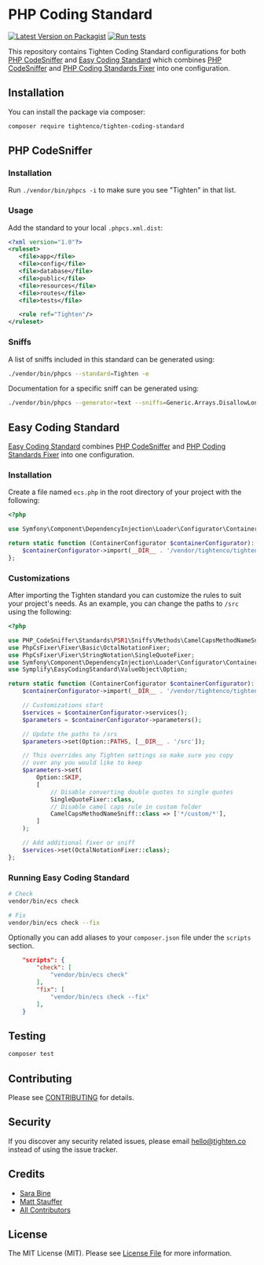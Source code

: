 # PHP Coding Standard

[![Latest Version on Packagist](https://img.shields.io/packagist/v/tightenco/tighten-coding-standard.svg?style=flat-square)](https://packagist.org/packages/tightenco/tighten-coding-standard)
[![Run tests](https://github.com/tighten/tighten-coding-standard/workflows/Run%20tests/badge.svg?branch=main)](https://github.com/tighten/tighten-coding-standard/actions?query=workflow%3A%22Run+tests%22)


This repository contains Tighten Coding Standard configurations for both [PHP CodeSniffer](https://github.com/squizlabs/PHP_CodeSniffer) and [Easy Coding Standard](https://github.com/symplify/easy-coding-standard) which combines [PHP CodeSniffer](https://github.com/squizlabs/PHP_CodeSniffer) and [PHP Coding Standards Fixer](https://github.com/FriendsOfPHP/PHP-CS-Fixer) into one configuration.

## Installation

You can install the package via composer:

```bash
composer require tightenco/tighten-coding-standard
```

## PHP CodeSniffer

### Installation

Run `./vendor/bin/phpcs -i` to make sure you see "Tighten" in that list.

### Usage

Add the standard to your local `.phpcs.xml.dist`:

```xml
<?xml version="1.0"?>
<ruleset>
   <file>app</file>
   <file>config</file>
   <file>database</file>
   <file>public</file>
   <file>resources</file>
   <file>routes</file>
   <file>tests</file>

   <rule ref="Tighten"/>
</ruleset>
```

### Sniffs

A list of sniffs included in this standard can be generated using:

```bash
./vendor/bin/phpcs --standard=Tighten -e
```

Documentation for a specific sniff can be generated using:

```bash
./vendor/bin/phpcs --generator=text --sniffs=Generic.Arrays.DisallowLongArraySyntax
```

## Easy Coding Standard

 [Easy Coding Standard](https://github.com/symplify/easy-coding-standard) combines [PHP CodeSniffer](https://github.com/squizlabs/PHP_CodeSniffer) and [PHP Coding Standards Fixer](https://github.com/FriendsOfPHP/PHP-CS-Fixer) into one configuration.

### Installation

Create a file named `ecs.php` in the root directory of your project with the following:

```php
<?php

use Symfony\Component\DependencyInjection\Loader\Configurator\ContainerConfigurator;

return static function (ContainerConfigurator $containerConfigurator): void {
    $containerConfigurator->import(__DIR__ . '/vendor/tightenco/tighten-coding-standard/config/tighten.php');
};
```

### Customizations

After importing the Tighten standard you can customize the rules to suit your project's needs.  As an example, you can change the paths to `/src` using the following:

```php
<?php

use PHP_CodeSniffer\Standards\PSR1\Sniffs\Methods\CamelCapsMethodNameSniff;
use PhpCsFixer\Fixer\Basic\OctalNotationFixer;
use PhpCsFixer\Fixer\StringNotation\SingleQuoteFixer;
use Symfony\Component\DependencyInjection\Loader\Configurator\ContainerConfigurator;
use Symplify\EasyCodingStandard\ValueObject\Option;

return static function (ContainerConfigurator $containerConfigurator): void {
    $containerConfigurator->import(__DIR__ . '/vendor/tightenco/tighten-coding-standard/config/tighten.php');

    // Customizations start
    $services = $containerConfigurator->services();
    $parameters = $containerConfigurator->parameters();

    // Update the paths to /srs
    $parameters->set(Option::PATHS, [__DIR__ . '/src']);

    // This overrides any Tighten settings so make sure you copy
    // over any you would like to keep
    $parameters->set(
        Option::SKIP,
        [
            // Disable converting double quotes to single quotes
            SingleQuoteFixer::class,
            // Disable camel caps rule in custom folder
            CamelCapsMethodNameSniff::class => ['*/custom/*'],
        ]
    );

    // Add additional fixer or sniff
    $services->set(OctalNotationFixer::class);
};
```

### Running Easy Coding Standard

```bash
# Check
vendor/bin/ecs check

# Fix
vendor/bin/ecs check --fix
```

Optionally you can add aliases to your `composer.json` file under the `scripts` section.

```json
    "scripts": {
        "check": [
            "vendor/bin/ecs check"
        ],
        "fix": [
            "vendor/bin/ecs check --fix"
        ],
    }
```

## Testing

```bash
composer test
```

## Contributing

Please see [CONTRIBUTING](CONTRIBUTING.md) for details.

## Security

If you discover any security related issues, please email hello@tighten.co instead of using the issue tracker.

## Credits

- [Sara Bine](https://github.com/sbine)
- [Matt Stauffer](https://github.com/mattstauffer)
- [All Contributors](../../contributors)

## License

The MIT License (MIT). Please see [License File](LICENSE.md) for more information.
